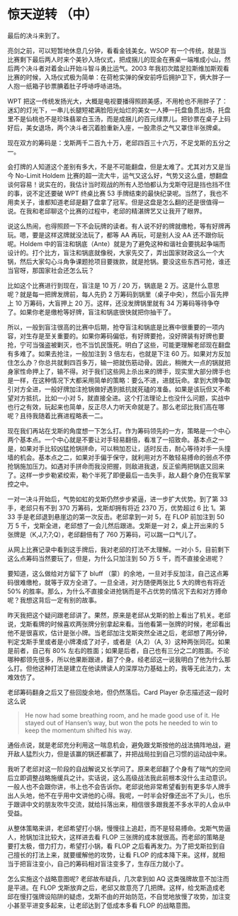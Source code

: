 # 惊天逆转 （中）

最后的决斗来到了。

亮剑之前，可以短暂地休息几分钟，看看金钱美女。WSOP 有一个传统，就是当比赛剩下最后两人时来个美钞入场仪式，把成捆儿的现金在赛桌一端堆成小山，然后两个决斗者对着金山开始斗智斗勇比运气。2003 年我初次踏足拉斯维加斯观看比赛的时候，入场仪式极为简单：在荷枪实弹的保安前呼后拥护卫下，俩大胖子一人抱一纸箱子钞票腆着肚子呼哧呼哧进场。

WPT 把这一传统发扬光大，大概是电视要播得照顾美感，不用枪也不用胖子了：迷幻的灯光下，一串儿长腿短裙满脸阳光灿烂的美女一人捧一托盘鱼贯出场，托盘里不是仙桃也不是珍珠翡翠白玉汤，而是成捆儿的百元绿票儿。把钞票在桌子上码好后，美女退场，两个决斗者沉着脸重新入座，一股肃杀之气又罩住半张牌桌。

现在双方的筹码是：戈斯两千二百九十万，老邱四百三十六万，不足戈斯的五分之一。

会打牌的人知道这个差别有多大，不是不可能翻盘，但是太难了。尤其对方又是当今 No-Limit Holdem 比赛的超一流大牛，运气又这么好，气势又这么盛，想翻盘谈何容易！说实在的，我估计当时观战的所有人恐怕都认为戈斯夺冠是挡也挡不住的事，说不定还要破 WPT 终桌比赛 53 手牌结束的最快纪录呢。当然了，我也不用卖关子，谁都知道老邱是翻了盘拿了冠军。但是这盘是怎么翻的还是很值得一说。在我和老邱聊这个比赛的过程中，老邱的精湛牌艺又让我开了眼界。

说这么热闹，也得照顾一下不会玩牌的读者。有人说不好的牌就缴枪，等有好牌再玩。嗯，要是这样这牌就没法玩了，都等 AA 再玩，可是别人没 AA 还不跟你玩呢。Holdem 中的盲注和锅底（Ante）就是为了避免这种和谐社会要挑起争端而设计的。打个比方，盲注和锅底就像税，大家先交了，弄出国家财政这么一个大锅，然后大家勾心斗角争课题抢项目要拨款，就是抢锅。要没这些东西可抢，谁还当官呀，那国家社会还怎么玩？

比如这个比赛进行到现在，盲注是 10 万 / 20 万，锅底是 2 万。这是什么意思呢？就是每一把牌发牌前，每人先扔 2 万筹码到锅里（桌子中央），然后小盲先押上 10 万筹码，大盲押上 20 万。这样，还没发牌锅里就有 34 万筹码等待争夺了。如果你老是缴枪等好牌，盲注和锅底很快就把你抽干了。

所以，一般到盲注很高的比赛中后期，抢夺盲注和锅底是比赛中很重要的一项内容，对生存是至关重要的。如果你筹码偏低，有好牌要抢，没好牌装有好牌也要抢，宁可当强盗被剿灭，也不当饥民饿死。明白了这些，可能更理解老邱现在翻盘有多难了。如果去抢注，一般加注到 3 倍左右，也就是下注 60 万。如果对方反加住怎么办？你总共就剩四百多万，输一把就伤筋动骨。因此，稍微大一点的锅就把身家性命押上了，输不得。对于我们这些网上杀出来的牌手，现实里大部分牌手也是一样，在这种情况下大都采用简单的策略：要么不进，进就玩命。拿到大牌争取引对方全进，一般好牌加注抢锅做好遇到抵抗就死磕的准备。如果是该玩但又不希望对方抵抗，比如一小对 5，就直接全进。这个打法理论上也没什么问题，实战中也行之有效，玩起来也简单，反正尽人力听天命就是了。那么老邱比我们高在哪呢？且待我随着比赛进程略表一二。

现在我们再站在戈斯的角度想一下怎么打。作为筹码领先的一方，策略是一个中心两个基本点。一个中心就是不要让对手轻易翻倍，看准了一招致命。基本点之一是，如果对手比较凶猛抢锅拼命，可以稍加忍让，适时反击，耐心等待对手一头撞墙的机会。基本点之二，如果对手偏于保守，就利用对方不敢轻易搏命的弱点不停抢锅施加压力。如遇对手拼命而我没把握，则敌进我退，反正偷两把锅底又回来了。这样一步步勒紧绞索，勒个半死了即便最后一击失手，敌人翻个身仍在我军掌控之中。

一对一决斗开始后，气势如虹的戈斯仍然步步紧逼，进一步扩大优势。到了第 33 手，老邱只有不到 370 万筹码，戈斯却拥有将近 2370 万，优势超过 6 比 1。第 33 手是老邱退到悬崖边的第一次反击。老邱拿到一对 5，在 FLOP 前加注到 50 万 5 千，戈斯全进，老邱想了一会儿然后跟进。戈斯是一对 2，桌上开出来的 5 张牌是（K,J,7;7;Q），老邱翻倍有了 760 万筹码，可以踹一口气儿了。

从网上比赛记录中看到这手牌后，我对老邱的打法不太理解。一对小 5，目前剩下这么点筹码当然要玩了，但是，为什么只加注到 50 万 5 千，而不直接全进呢？

要知道，这么做给对方留下了 bluff （蒙）的余地，一旦对手反加注，自己这点筹码很难缴枪，就等于双方全进了。一旦全进，对方随便两张比 5 大的牌也有将近 50% 的胜率。那么，为什么不直接全进抢锅而是不占优势的情况下去和对方搏命呢？我想这背后一定有别的故事。

昨天我把这个疑问跟老邱讲了。果然，原来是老邱从戈斯的脸上看出了机关。老邱说，戈斯看牌的时候喜欢两张牌分别拿起来看。当他看第一张牌的时候，老邱看出他不是很喜欢，估计是张小牌。当老邱加注戈斯突然全进之后，老邱想了两分钟，判定戈斯手里或者是小牌凑成了对子，或者是（A,2）（A, 3）这种两张同花。如果是前者，自己有 80% 左右的胜面；如果是后者，自己也有三分之二的胜面。不论哪种都领先很多，所以他果断跟进，翻了个身。经老邱这一说我明白了他为什么那么打。但他这种打法是建立在他读牌读人的深厚功力基础上的，我等无此法力，太难效仿了。

老邱筹码翻身之后又了些回旋余地，但仍然落后。Card Player 杂志描述这一段时这么说 

> He now had some breathing room, and he made good use of it. He stayed out of Hansen’s way, but won the pots he needed to win to keep the momentum shifted his way.

通俗点说，就是老邱充分利用这一喘息机会，避免跟戈斯按他的战法搞阵地战，避开敌人猛烈火力，但是该赢的锅还都赢了，并把战局拉到自己习惯的运动战中来。

我听了老邱对这一阶段的自战解说又长学问了。原来老邱翻了个身有了喘气的空间后立即调整战略施缓兵之计。实话说，这么高级战法我此前根本没什么主动意识。一般人也不会跟你讲，书上也不会告诉你。老邱说他非常希望看到有更多华人牌手出人头地，他不在乎用中文讲他的心得。我呢，一时半会好像还出不了头儿，也乐于跟讲中文的朋友吹牛交流，就给抖落出来，相信很多跟我差不多水平的人会从中受益。

从整体策略来讲，老邱希望打小锅，慢慢往上追赶，而不是轻易搏命。戈斯气势逼人，抢锅加注比较大，这样进去看 FLOP 三张牌的成本就很高。而老邱的策略是要打太极，借力打力，希望打小锅，看 FLOP 之后看再发力。为了把戈斯拉到自己擅长的打法上来，就要缓解他的攻势，让看 FLOP 的成本降下来。这样，就相当于把盲注变小，自己的筹码相对盲注变多了，生存压力就小了。

怎么实施这个战略意图呢? 老邱故布疑兵，几次拿到如 AQ 这类强牌故意不加注而是平进。在 FLOP 戈斯放弃之后，老邱又故意亮了几把牌。这样，给戈斯造成老邱在慢打强牌设陷阱的疑虑，戈斯不由的开始防范，不自觉地放慢了攻势，加注变小甚至平进变多起来，让老邱达到了低成本多看 FLOP 的战略意图。
